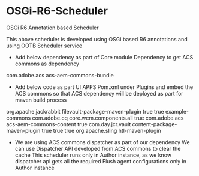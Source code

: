 # OSGi-R6-Scheduler
OSGi R6 Annotation based Scheduler

This above scheduler is developed using OSGi based R6 annotations and using OOTB Scheduler service

* Add below dependency as part of Core module Dependency to get ACS commons as dependency

<dependency>
     <groupId>com.adobe.acs</groupId>
     <artifactId>acs-aem-commons-bundle</artifactId>
</dependency>


* Add below code as part UI APPS Pom.xml under Plugins and embed the ACS commons so that ACS dependency will be deployed as part for maven build process

 <plugins>
    <!-- ====================================================================== -->
    <!-- V A U L T   P A C K A G E   P L U G I N S                              -->
    <!-- ====================================================================== -->
    <plugin>
        <groupId>org.apache.jackrabbit</groupId>
        <artifactId>filevault-package-maven-plugin</artifactId>
        <extensions>true</extensions>
        <configuration>
            <allowIndexDefinitions>true</allowIndexDefinitions>
            <group>example-commons</group>
            <subPackages>
                <subPackage>
                    <groupId>com.adobe.cq</groupId>
                    <artifactId>core.wcm.components.all</artifactId>
                    <filter>true</filter>
                </subPackage>
                <subPackage>
                    <groupId>com.adobe.acs</groupId>
                    <artifactId>acs-aem-commons-content</artifactId>
                    <filter>true</filter>
                </subPackage>
            </subPackages>
        </configuration>
    </plugin>
    <plugin>
        <groupId>com.day.jcr.vault</groupId>
        <artifactId>content-package-maven-plugin</artifactId>
        <extensions>true</extensions>
        <configuration>
            <verbose>true</verbose>
            <failOnError>true</failOnError>
        </configuration>
    </plugin>
    <plugin>
        <groupId>org.apache.sling</groupId>
        <artifactId>htl-maven-plugin</artifactId>
    </plugin>
</plugins>


* We are using ACS commons dispatcher as part of our dependency 
We can use Dispatcher API developed from ACS commons to clear the cache
This scheduler runs only in Author instance, as we know dispatcher api gets all the required Flush agent configurations only in Author instance
 

 
